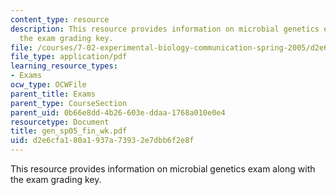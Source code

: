 ```yaml
---
content_type: resource
description: This resource provides information on microbial genetics exam along with
  the exam grading key.
file: /courses/7-02-experimental-biology-communication-spring-2005/d2e6cfa180a1937a73932e7dbb6f2e8f_gen_sp05_fin_wk.pdf
file_type: application/pdf
learning_resource_types:
- Exams
ocw_type: OCWFile
parent_title: Exams
parent_type: CourseSection
parent_uid: 0b66e8dd-4b26-603e-ddaa-1768a010e0e4
resourcetype: Document
title: gen_sp05_fin_wk.pdf
uid: d2e6cfa1-80a1-937a-7393-2e7dbb6f2e8f
---
```

This resource provides information on microbial genetics exam along with the exam grading key.

